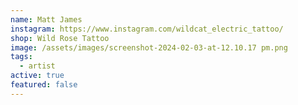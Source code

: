 ```yaml
---
name: Matt James
instagram: https://www.instagram.com/wildcat_electric_tattoo/
shop: Wild Rose Tattoo
image: /assets/images/screenshot-2024-02-03-at-12.10.17 pm.png
tags:
  - artist
active: true
featured: false
---
```

